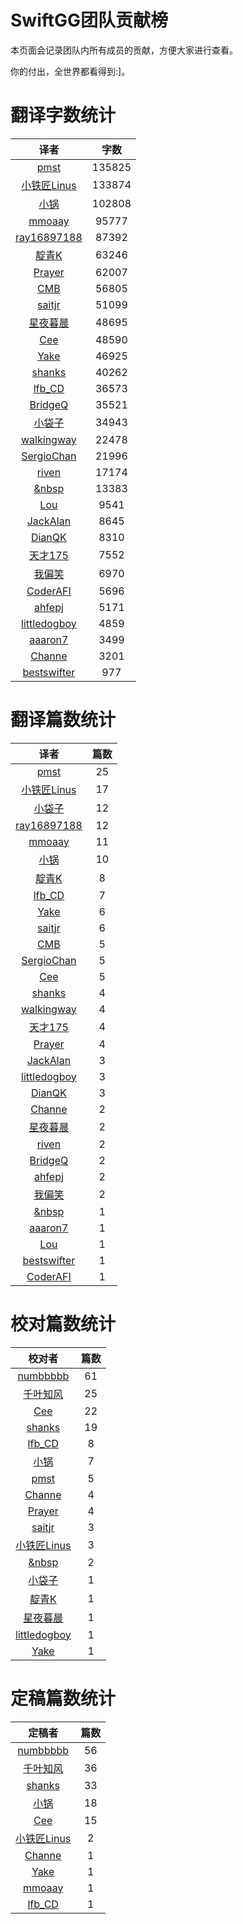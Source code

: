 
# SwiftGG团队贡献榜

本页面会记录团队内所有成员的贡献，方便大家进行查看。

你的付出，全世界都看得到:]。

# 翻译字数统计

| 译者 | 字数 |
| :------------: | :------------: |
| [pmst](http://www.jianshu.com/users/596f2ba91ce9/latest_articles) | 135825 |
| [小铁匠Linus](http://linusling.com) | 133874 |
| [小锅](http://www.jianshu.com/users/3b40e55ec6d5/latest_articles) | 102808 |
| [mmoaay](http://mmoaay.photo/) | 95777 |
| [ray16897188](http://www.jianshu.com/users/97c49dfd1f9f/latest_articles) | 87392 |
| [靛青K](http://www.dianqk.org/) | 63246 |
| [Prayer](http://www.futantan.com) | 62007 |
| [CMB](https://github.com/chenmingbiao) | 56805 |
| [saitjr](http://www.brighttj.com) | 51099 |
| [星夜暮晨](http://www.jianshu.com/users/ef1058d2d851) | 48695 |
| [Cee](https://github.com/Cee) | 48590 |
| [Yake](http://blog.csdn.net/yake_099) | 46925 |
| [shanks](http://codebuild.me/) | 40262 |
| [lfb_CD](http://weibo.com/lfbWb) | 36573 |
| [BridgeQ](http://wxgbridgeq.github.io/) | 35521 |
| [小袋子](http://daizi.me) | 34943 |
| [walkingway](http://chengway.in/) | 22478 |
| [SergioChan](https://github.com/SergioChan) | 21996 |
| [riven](http://weibo.com/riven0951) | 17174 |
| [&nbsp](https://github.com/initiOSJava) | 13383 |
| [Lou](undefined) | 9541 |
| [JackAlan](http://ijack.pw/) | 8645 |
| [DianQK](undefined) | 8310 |
| [天才175](http://weibo.com/u/2916092907) | 7552 |
| [我偏笑](http://blog.csdn.net/nsnirvana) | 6970 |
| [CoderAFI](http://coderafi.github.io/) | 5696 |
| [ahfepj](undefined) | 5171 |
| [littledogboy](undefined) | 4859 |
| [aaaron7](http://www.jianshu.com/users/9efd08855d3a/) | 3499 |
| [Channe](undefined) | 3201 |
| [bestswifter](http://bestswifter.com) | 977 |


# 翻译篇数统计

| 译者 | 篇数 |
| :------------: | :------------: |
| [pmst](http://www.jianshu.com/users/596f2ba91ce9/latest_articles) | 25 |
| [小铁匠Linus](http://linusling.com) | 17 |
| [小袋子](http://daizi.me) | 12 |
| [ray16897188](http://www.jianshu.com/users/97c49dfd1f9f/latest_articles) | 12 |
| [mmoaay](http://mmoaay.photo/) | 11 |
| [小锅](http://www.jianshu.com/users/3b40e55ec6d5/latest_articles) | 10 |
| [靛青K](http://www.dianqk.org/) | 8 |
| [lfb_CD](http://weibo.com/lfbWb) | 7 |
| [Yake](http://blog.csdn.net/yake_099) | 6 |
| [saitjr](http://www.brighttj.com) | 6 |
| [CMB](https://github.com/chenmingbiao) | 5 |
| [SergioChan](https://github.com/SergioChan) | 5 |
| [Cee](https://github.com/Cee) | 5 |
| [shanks](http://codebuild.me/) | 4 |
| [walkingway](http://chengway.in/) | 4 |
| [天才175](http://weibo.com/u/2916092907) | 4 |
| [Prayer](http://www.futantan.com) | 4 |
| [JackAlan](http://ijack.pw/) | 3 |
| [littledogboy](undefined) | 3 |
| [DianQK](undefined) | 3 |
| [Channe](undefined) | 2 |
| [星夜暮晨](http://www.jianshu.com/users/ef1058d2d851) | 2 |
| [riven](http://weibo.com/riven0951) | 2 |
| [BridgeQ](http://wxgbridgeq.github.io/) | 2 |
| [ahfepj](undefined) | 2 |
| [我偏笑](http://blog.csdn.net/nsnirvana) | 2 |
| [&nbsp](https://github.com/initiOSJava) | 1 |
| [aaaron7](http://www.jianshu.com/users/9efd08855d3a/) | 1 |
| [Lou](undefined) | 1 |
| [bestswifter](http://bestswifter.com) | 1 |
| [CoderAFI](http://coderafi.github.io/) | 1 |


# 校对篇数统计

| 校对者 | 篇数 |
| :------------: | :------------: |
| [numbbbbb](http://numbbbbb.com/) | 61 |
| [千叶知风](http://weibo.com/xiaoxxiao) | 25 |
| [Cee](https://github.com/Cee) | 22 |
| [shanks](http://codebuild.me/) | 19 |
| [lfb_CD](http://weibo.com/lfbWb) | 8 |
| [小锅](http://www.jianshu.com/users/3b40e55ec6d5/latest_articles) | 7 |
| [pmst](http://www.jianshu.com/users/596f2ba91ce9/latest_articles) | 5 |
| [Channe](undefined) | 4 |
| [Prayer](http://www.futantan.com) | 4 |
| [saitjr](http://www.brighttj.com) | 3 |
| [小铁匠Linus](http://linusling.com) | 3 |
| [&nbsp](https://github.com/initiOSJava) | 2 |
| [小袋子](http://daizi.me) | 1 |
| [靛青K](http://www.dianqk.org/) | 1 |
| [星夜暮晨](http://www.jianshu.com/users/ef1058d2d851) | 1 |
| [littledogboy](undefined) | 1 |
| [Yake](http://blog.csdn.net/yake_099) | 1 |


# 定稿篇数统计

| 定稿者 | 篇数 |
| :------------: | :------------: |
| [numbbbbb](http://numbbbbb.com/) | 56 |
| [千叶知风](http://weibo.com/xiaoxxiao) | 36 |
| [shanks](http://codebuild.me/) | 33 |
| [小锅](http://www.jianshu.com/users/3b40e55ec6d5/latest_articles) | 18 |
| [Cee](https://github.com/Cee) | 15 |
| [小铁匠Linus](http://linusling.com) | 2 |
| [Channe](undefined) | 1 |
| [Yake](http://blog.csdn.net/yake_099) | 1 |
| [mmoaay](http://mmoaay.photo/) | 1 |
| [lfb_CD](http://weibo.com/lfbWb) | 1 |